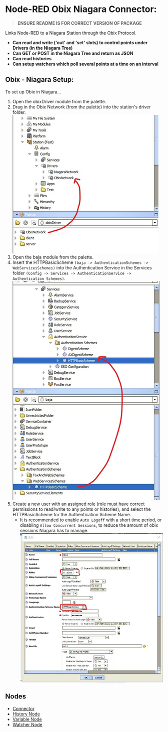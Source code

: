# Node-RED Obix Niagara Connector:

> **ENSURE README IS FOR CORRECT VERSION OF PACKAGE**

Links Node-RED to a Niagara Station through the Obix Protocol.

- **Can read and write ('out' and 'set' slots) to control points under Drivers (in the Niagara Tree)**
- **Can GET or POST in the Niagara Tree and return as JSON**
- **Can read histories**
- **Can setup watchers which poll several points at a time on an interval**

## Obix - Niagara Setup:

To set up Obix in Niagara...

1. Open the obixDriver module from the palette.
2. Drag in the Obix Network (from the palette) into the station's driver folder.
   ![ObixDriverSetup](https://github.com/adamzman/NodeRed_Niagara_Obix_Node/blob/master/images/ObixDriverSetup.jpg?raw=true 'ObixDriverSetup')
3. Open the baja module from the palette.
4. Insert the HTTPBasicScheme `(baja -> AuthenticationSchemes -> WebServicesSchemes)` into the Authentication Service in the Services folder `(Config -> Services -> AuthenticationService -> Authentication Schemes)`.
   ![HTTPBasicSetup](https://github.com/adamzman/NodeRed_Niagara_Obix_Node/blob/master/images/HTTPBasicSetup.jpg?raw=true 'HTTPBasicSetup')
5. Create a new user with an assigned role (role must have correct permissions to read/write to any points or histories), and select the HTTPBasicScheme for the Authentication Scheme Name.
   - It is recommended to enable `Auto Logoff` with a short time period, or disabling `Allow Concurrent Sessions`, to reduce the amount of obix sessions Niagara has to manage.
     ![UserSetup](https://github.com/adamzman/NodeRed_Niagara_Obix_Node/blob/master/images/UserSetup.jpg?raw=true 'UserSetup')

## Nodes

- [Connector](Connector/README.md)
- [History Node](History/README.md)
- [Variable Node](Variable/README.md)
- [Watcher Node](Watcher/README.md)
